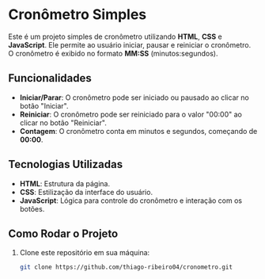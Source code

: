 # Cronômetro Simples

Este é um projeto simples de cronômetro utilizando **HTML**, **CSS** e **JavaScript**. Ele permite ao usuário iniciar, pausar e reiniciar o cronômetro. O cronômetro é exibido no formato **MM:SS** (minutos:segundos).

## Funcionalidades

- **Iniciar/Parar**: O cronômetro pode ser iniciado ou pausado ao clicar no botão "Iniciar".
- **Reiniciar**: O cronômetro pode ser reiniciado para o valor "00:00" ao clicar no botão "Reiniciar".
- **Contagem**: O cronômetro conta em minutos e segundos, começando de **00:00**.

## Tecnologias Utilizadas

- **HTML**: Estrutura da página.
- **CSS**: Estilização da interface do usuário.
- **JavaScript**: Lógica para controle do cronômetro e interação com os botões.

## Como Rodar o Projeto

1. Clone este repositório em sua máquina:

   ```bash
   git clone https://github.com/thiago-ribeiro04/cronometro.git

